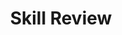 ---
title: Skill Review

source:
- title: Common Core Basics
  subject: Social Studies
  chapter: 5
  toc_type: Lesson Review
  toc_number: 5.9
  pages: 230 - 235

questions:
  - excerpt: 1
    text: >
      Q: Why do I want a copy of my credit report?<br />
      A: Your credit report has information that affects whether you can get a loan, and how much you will have to pay to borrow money. You'll want to keep a copy of your credit report to.
      <br /><br />Make sure the information is accurate, complete, and up-to-date before you apply for a loan for a major purchase like a house or car, buy insurance, or apply for a job.
      <br /><br />
      Help guard against identity theft. That's when someone uses your personal information, like your name, your Social Security number, or your credit card number, to commit fraud. Identity thieves may use your information to open a new credit card account in your name. Then, when they don't pay the bills, the delinquent account is reported on your credit report. Inaccurate information like that could affect your ability to get credit, insurance, or even a job.
      <br /><br />
      -US Federal Trade Commission
  - number: 1
    text: >
      Write one paragraph identifying three ways that an inaccurate credit report might affect you.
    choice:
      - option: blank
    answer:
      - text: 
        
layout: cc_review
---